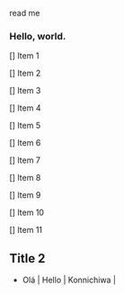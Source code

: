 read me
### Hello, world.
[] Item 1

[] Item 2

[] Item 3 

[] Item 4

[] Item 5

[] Item 6

[] Item 7

[] Item 8

[] Item 9

[] Item 10

[] Item 11

## Title 2
* Olá | Hello | Konnichiwa | 